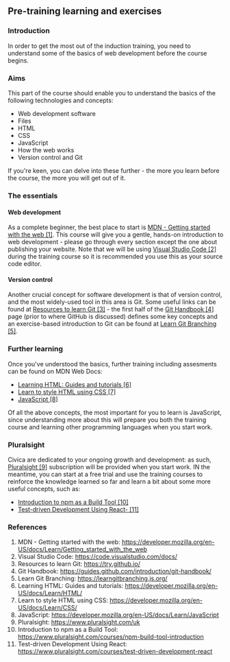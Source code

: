 ## Pre-training learning and exercises

### Introduction
In order to get the most out of the induction training, you need to understand some of the basics of web development before the course begins.

### Aims
This part of the course should enable you to understand the basics of the following technologies and concepts:
* Web development software
* Files
* HTML
* CSS
* JavaScript
* How the web works
* Version control and Git

If you're keen, you can delve into these further - the more you learn before the course, the more you will get out of it.

### The essentials
#### Web development
As a complete beginner, the best place to start is [MDN - Getting started with the web \[1\]][1]. This course will give you a gentle, hands-on introduction to web development - please go through every section except the one about publishing your website. Note that we will be using [Visual Studio Code \[2\]][2] during the training course so it is recommended you use this as your source code editor.

#### Version control
Another crucial concept for software development is that of version control, and the most widely-used tool in this area is Git. Some useful links can be found at [Resources to learn Git \[3\]][3] - the first half of the [Git Handbook \[4\]][4] page (prior to where GitHub is discussed) defines some key concepts and an exercise-based introduction to Git can be found at [Learn Git Branching \[5\]][5]. 

### Further learning
Once you've understood the basics, further training including assesments can be found on MDN Web Docs:
* [Learning HTML: Guides and tutorials \[6\]][6]
* [Learn to style HTML using CSS \[7\]][7]
* [JavaScript \[8\]][8]

Of all the above concepts, the most important for you to learn is JavaScript, since understanding more about this will prepare you both the training course and learning other programming languages when you start work.

### Pluralsight
Civica are dedicated to your ongoing growth and development: as such, [Pluralsight \[9\]][9] subscription will be provided when you start work. IN the meantime, you can start at a free trial and use the training courses to reinforce the knowledge learned so far and learn a bit about some more useful concepts, such as:
* [Introduction to npm as a Build Tool \[10\]][10]
* [Test-driven Development Using React- \[11\]][11]

### References
1. MDN - Getting started with the web: https://developer.mozilla.org/en-US/docs/Learn/Getting_started_with_the_web
1. Visual Studio Code: https://code.visualstudio.com/docs/
1. Resources to learn Git: https://try.github.io/ 
1. Git Handbook: https://guides.github.com/introduction/git-handbook/ 
1. Learn Git Branching: https://learngitbranching.js.org/ 
1. Learning HTML: Guides and tutorials: https://developer.mozilla.org/en-US/docs/Learn/HTML/ 
1. Learn to style HTML using CSS: https://developer.mozilla.org/en-US/docs/Learn/CSS/ 
1. JavaScript: https://developer.mozilla.org/en-US/docs/Learn/JavaScript 
1. Pluralsight: https://www.pluralsight.com/uk
1. Introduction to npm as a Build Tool: https://www.pluralsight.com/courses/npm-build-tool-introduction 
1. Test-driven Development Using React: https://www.pluralsight.com/courses/test-driven-development-react

[1]: https://developer.mozilla.org/en-US/docs/Learn/Getting_started_with_the_web  "MDN - Getting started with the web"
[2]: https://code.visualstudio.com/docs/   "Visual Studio Code"
[3]: https://try.github.io/ "Resources to learn Git"
[4]: https://guides.github.com/introduction/git-handbook/ "Git Handbook"
[5]: https://learngitbranching.js.org/ "Learn Git Branching"
[6]: https://developer.mozilla.org/en-US/docs/Learn/HTML/ "Learning HTML: Guides and tutorials"
[7]: https://developer.mozilla.org/en-US/docs/Learn/CSS/ "Learn to style HTML using CSS"
[8]: https://developer.mozilla.org/en-US/docs/Learn/JavaScript "JavaScript"
[9]: https://www.pluralsight.com/uk "Pluralsight"
[10]: https://www.pluralsight.com/courses/npm-build-tool-introduction "Introduction to npm as a Build Tool"
[11]: https://www.pluralsight.com/courses/test-driven-development-react "Test-driven Development Using React"